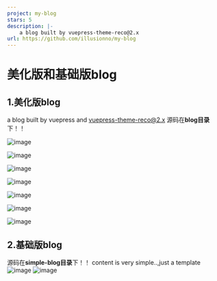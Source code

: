 ```yaml
---
project: my-blog
stars: 5
description: |-
    a blog built by vuepress-theme-reco@2.x
url: https://github.com/illusionno/my-blog
---
```


# 美化版和基础版blog
## 1.美化版blog
a blog built by vuepress and vuepress-theme-reco@2.x 
源码在**blog目录**下！！

![image](https://github.com/user-attachments/assets/1ab4e86b-f5c7-4943-a970-d0784a344e3f)

![image](https://github.com/user-attachments/assets/df91070f-5c52-49f4-bb55-daf9fcd6bff9)

![image](https://github.com/user-attachments/assets/842a080e-9cc0-4b5a-891a-5fb057f650df)

![image](https://github.com/user-attachments/assets/4405fa81-f654-437e-8db7-8e6631ad67bb)

![image](https://github.com/user-attachments/assets/da9f9803-ce72-4161-96d2-7b64f611253e)

![image](https://github.com/user-attachments/assets/e2bd29df-5629-4073-8fd9-a4db9e189a40)

![image](https://github.com/user-attachments/assets/58f439ad-5013-4055-a52b-bda9c465c410)

## 2.基础版blog
源码在**simple-blog目录**下！！
content is very simple..,just a template
![image](https://github.com/user-attachments/assets/062d8c5a-d673-4673-8706-728c7346c211)
![image](https://github.com/user-attachments/assets/6e9cc579-3876-48dd-ae7b-680e2dc4c164)



